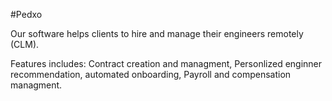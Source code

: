#Pedxo

Our software helps clients to hire and manage their engineers remotely (CLM).

Features includes: 
Contract creation and 
managment,
Personlized enginner recommendation, automated onboarding,
Payroll and compensation managment.
